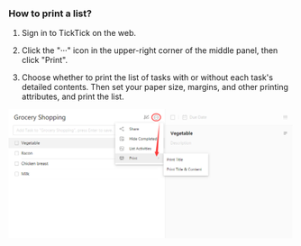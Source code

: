 ### How to print a list?

1. Sign in to TickTick on the web.

2. Click the "···" icon in the upper-right corner of the middle panel, then click "Print".

3. Choose whether to print the list of tasks with or without each task's detailed contents. Then set your paper size, margins, and other printing attributes, and print the list.

![](../../images/ticktick-web-version/list/2.5.6.1.png)


